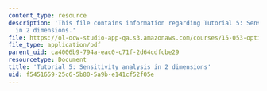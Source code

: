 ```yaml
---
content_type: resource
description: 'This file contains information regarding Tutorial 5: Sensitivity analysis
  in 2 dimensions.'
file: https://ol-ocw-studio-app-qa.s3.amazonaws.com/courses/15-053-optimization-methods-in-management-science-spring-2013/f545165925c65b805a9be141cf52f05e_MIT15_053S13_tut05.pdf
file_type: application/pdf
parent_uid: ca4006b9-794a-eac0-c71f-2d64cdfcbe29
resourcetype: Document
title: 'Tutorial 5: Sensitivity analysis in 2 dimensions'
uid: f5451659-25c6-5b80-5a9b-e141cf52f05e
---
```


